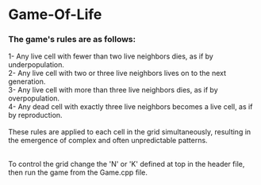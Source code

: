 # Game-Of-Life 
<h3>The game's rules are as follows:</h3>
1- Any live cell with fewer than two live neighbors dies, as if by underpopulation.<br>
2- Any live cell with two or three live neighbors lives on to the next generation.<br>
3- Any live cell with more than three live neighbors dies, as if by overpopulation.<br>
4- Any dead cell with exactly three live neighbors becomes a live cell, as if by reproduction.<br><br>
These rules are applied to each cell in the grid simultaneously, resulting in the emergence of complex and often unpredictable patterns.<br><br>

To control the grid change the 'N' or 'K' defined at top in the header file, then run the game from the Game.cpp file.
